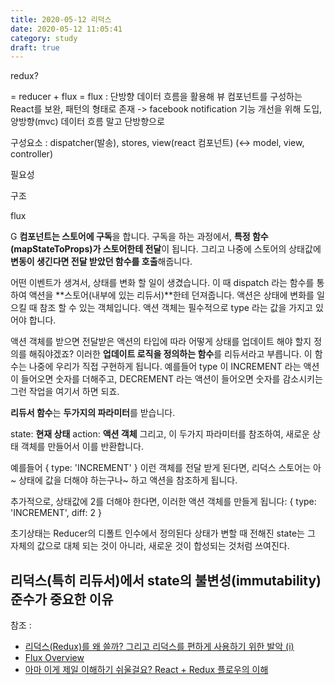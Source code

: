 ```yaml
---
title: 2020-05-12 리덕스
date: 2020-05-12 11:05:41
category: study
draft: true
---
```


redux?

= reducer + flux
= flux : 단방향 데이터 흐름을 활용해 뷰 컴포넌트를 구성하는 React를 보완, 패턴의 형태로 존재
-> facebook notification 기능 개선을 위해 도입, 양방향(mvc) 데이터 흐름 말고 단방향으로

구성요소 : dispatcher(발송), stores, view(react 컴포넌트) (<-> model, view, controller)

필요성

구조

flux

G **컴포넌트는 스토어에 구독**을 합니다. 구독을 하는 과정에서, **특정 함수(mapStateToProps)가 스토어한테 전달**이 됩니다. 그리고 나중에 스토어의 상태값에 **변동이 생긴다면 전달 받았던 함수를 호출**해줍니다.

어떤 이벤트가 생겨서, 상태를 변화 할 일이 생겼습니다. 이 때 dispatch 라는 함수를 통하여 액션을 **스토어(내부에 있는 리듀서)**한테 던져줍니다. 액션은 상태에 변화를 일으킬 때 참조 할 수 있는 객체입니다. 액션 객체는 필수적으로 type 라는 값을 가지고 있어야 합니다.

액션 객체를 받으면 전달받은 액션의 타입에 따라 어떻게 상태를 업데이트 해야 할지 정의를 해줘야겠죠? 이러한 **업데이트 로직을 정의하는 함수**를 리듀서라고 부릅니다. 이 함수는 나중에 우리가 직접 구현하게 됩니다. 예를들어 type 이 INCREMENT 라는 액션이 들어오면 숫자를 더해주고, DECREMENT 라는 액션이 들어오면 숫자를 감소시키는 그런 작업을 여기서 하면 되죠.

**리듀서 함수**는 **두가지의 파라미터**를 받습니다.

state: **현재 상태**
action: **액션 객체**
그리고, 이 두가지 파라미터를 참조하여, 새로운 상태 객체를 만들어서 이를 반환합니다.

예를들어 { type: 'INCREMENT' } 이런 객체를 전달 받게 된다면, 리덕스 스토어는 아~ 상태에 값을 더해야 하는구나~ 하고 액션을 참조하게 됩니다.

추가적으로, 상태값에 2를 더해야 한다면, 이러한 액션 객체를 만들게 됩니다: { type: 'INCREMENT', diff: 2 }

초기상태는 Reducer의 디폴트 인수에서 정의된다
상태가 변할 때 전해진 state는 그 자체의 값으로 대체 되는 것이 아니라, 새로운 것이 합성되는 것처럼 쓰여진다.

## 리덕스(특히 리듀서)에서 state의 불변성(immutability) 준수가 중요한 이유

참조 :

- [리덕스(Redux)를 왜 쓸까? 그리고 리덕스를 편하게 사용하기 위한 발악 (i)](https://velopert.com/3528)
- [Flux Overview](https://haruair.github.io/flux/docs/overview.html)
- [아마 이게 제일 이해하기 쉬울걸요? React + Redux 플로우의 이해](https://medium.com/@ca3rot/%EC%95%84%EB%A7%88-%EC%9D%B4%EA%B2%8C-%EC%A0%9C%EC%9D%BC-%EC%9D%B4%ED%95%B4%ED%95%98%EA%B8%B0-%EC%89%AC%EC%9A%B8%EA%B1%B8%EC%9A%94-react-redux-%ED%94%8C%EB%A1%9C%EC%9A%B0%EC%9D%98-%EC%9D%B4%ED%95%B4-1585e911a0a6)
